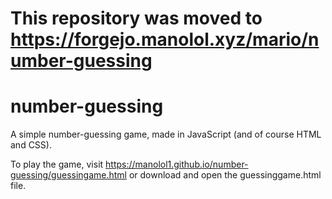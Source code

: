 # This repository was moved to https://forgejo.manolol.xyz/mario/number-guessing

# number-guessing
A simple number-guessing game, made in JavaScript (and of course HTML and CSS).

To play the game, visit https://manolol1.github.io/number-guessing/guessingame.html or download and open the guessinggame.html file.

